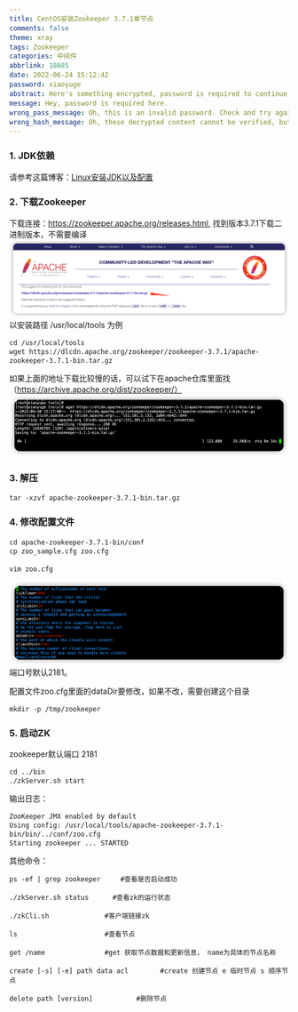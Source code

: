 ```yaml
---
title: CentOS安装Zookeeper 3.7.1单节点
comments: false
theme: xray
tags: Zookeeper
categories: 中间件
abbrlink: 18685
date: 2022-06-24 15:12:42
password: xiaoyuge
abstract: Here's something encrypted, password is required to continue reading.
message: Hey, password is required here.
wrong_pass_message: Oh, this is an invalid password. Check and try again, please.
wrong_hash_message: Oh, these decrypted content cannot be verified, but you can still have a look.
---
```

### 1. JDK依赖
请参考这篇博客：[Linux安装JDK以及配置](https://xiaoyuge.work/jdk-install/)

### 2. 下载Zookeeper
下载连接：https://zookeeper.apache.org/releases.html,  找到版本3.7.1下载二进制版本，不需要编译
![](./zookeeper-install/2.png)
以安装路径 /usr/local/tools 为例
```shell
cd /usr/local/tools
wget https://dlcdn.apache.org/zookeeper/zookeeper-3.7.1/apache-zookeeper-3.7.1-bin.tar.gz
```
如果上面的地址下载比较慢的话，可以试下在apache仓库里面找（https://archive.apache.org/dist/zookeeper/）
![](./zookeeper-install/1.png)

### 3. 解压
```shell
tar -xzvf apache-zookeeper-3.7.1-bin.tar.gz
```
### 4. 修改配置文件
```shell
cd apache-zookeeper-3.7.1-bin/conf
cp zoo_sample.cfg zoo.cfg

vim zoo.cfg
```
![](./zookeeper-install/3.png)
端口号默认2181。

配置文件zoo.cfg里面的dataDir要修改，如果不改，需要创建这个目录
```shell
mkdir -p /tmp/zookeeper
```

### 5. 启动ZK
zookeeper默认端口 2181
```shell
cd ../bin
./zkServer.sh start
```
输出日志：
```text
ZooKeeper JMX enabled by default
Using config: /usr/local/tools/apache-zookeeper-3.7.1-bin/bin/../conf/zoo.cfg
Starting zookeeper ... STARTED
```

其他命令：
```shell
ps -ef | grep zookeeper     #查看是否启动成功

./zkServer.sh status      #查看zk的运行状态

./zkCli.sh              #客户端链接zk

ls                      #查看节点

get /name               #get 获取节点数据和更新信息， name为具体的节点名称

create [-s] [-e] path data acl        #create 创建节点 e 临时节点 s 顺序节点

delete path [version]           #删除节点

```

